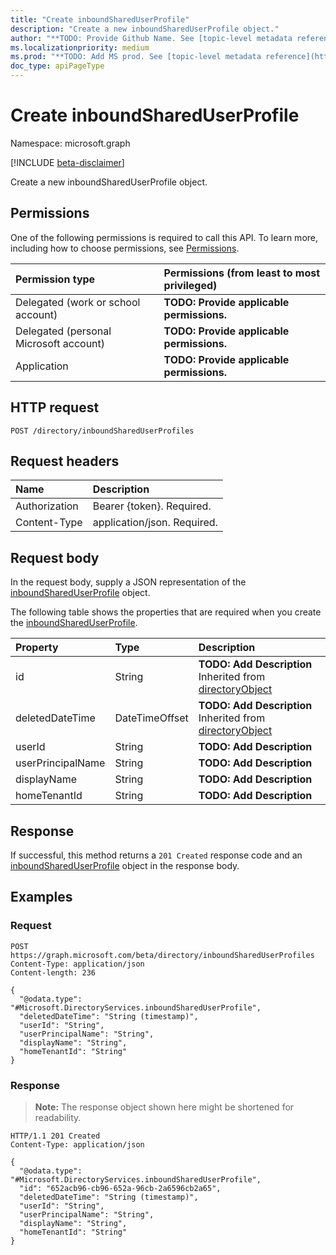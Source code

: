 ```yaml
---
title: "Create inboundSharedUserProfile"
description: "Create a new inboundSharedUserProfile object."
author: "**TODO: Provide Github Name. See [topic-level metadata reference](https://msgo.azurewebsites.net/add/document/guidelines/metadata.html#topic-level-metadata)**"
ms.localizationpriority: medium
ms.prod: "**TODO: Add MS prod. See [topic-level metadata reference](https://msgo.azurewebsites.net/add/document/guidelines/metadata.html#topic-level-metadata)**"
doc_type: apiPageType
---
```


# Create inboundSharedUserProfile
Namespace: microsoft.graph

[!INCLUDE [beta-disclaimer](../../includes/beta-disclaimer.md)]

Create a new inboundSharedUserProfile object.

## Permissions
One of the following permissions is required to call this API. To learn more, including how to choose permissions, see [Permissions](/graph/permissions-reference).

|Permission type|Permissions (from least to most privileged)|
|:---|:---|
|Delegated (work or school account)|**TODO: Provide applicable permissions.**|
|Delegated (personal Microsoft account)|**TODO: Provide applicable permissions.**|
|Application|**TODO: Provide applicable permissions.**|

## HTTP request

<!-- {
  "blockType": "ignored"
}
-->
``` http
POST /directory/inboundSharedUserProfiles
```

## Request headers
|Name|Description|
|:---|:---|
|Authorization|Bearer {token}. Required.|
|Content-Type|application/json. Required.|

## Request body
In the request body, supply a JSON representation of the [inboundSharedUserProfile](../resources/inboundshareduserprofile.md) object.

The following table shows the properties that are required when you create the [inboundSharedUserProfile](../resources/inboundshareduserprofile.md).

|Property|Type|Description|
|:---|:---|:---|
|id|String|**TODO: Add Description** Inherited from [directoryObject](../resources/directoryobject.md)|
|deletedDateTime|DateTimeOffset|**TODO: Add Description** Inherited from [directoryObject](../resources/directoryobject.md)|
|userId|String|**TODO: Add Description**|
|userPrincipalName|String|**TODO: Add Description**|
|displayName|String|**TODO: Add Description**|
|homeTenantId|String|**TODO: Add Description**|



## Response

If successful, this method returns a `201 Created` response code and an [inboundSharedUserProfile](../resources/inboundshareduserprofile.md) object in the response body.

## Examples

### Request
<!-- {
  "blockType": "request",
  "name": "create_inboundshareduserprofile_from_"
}
-->
``` http
POST https://graph.microsoft.com/beta/directory/inboundSharedUserProfiles
Content-Type: application/json
Content-length: 236

{
  "@odata.type": "#Microsoft.DirectoryServices.inboundSharedUserProfile",
  "deletedDateTime": "String (timestamp)",
  "userId": "String",
  "userPrincipalName": "String",
  "displayName": "String",
  "homeTenantId": "String"
}
```


### Response
>**Note:** The response object shown here might be shortened for readability.
<!-- {
  "blockType": "response",
  "truncated": true,
  "@odata.type": "Microsoft.DirectoryServices.inboundSharedUserProfile"
}
-->
``` http
HTTP/1.1 201 Created
Content-Type: application/json

{
  "@odata.type": "#Microsoft.DirectoryServices.inboundSharedUserProfile",
  "id": "652acb96-cb96-652a-96cb-2a6596cb2a65",
  "deletedDateTime": "String (timestamp)",
  "userId": "String",
  "userPrincipalName": "String",
  "displayName": "String",
  "homeTenantId": "String"
}
```

